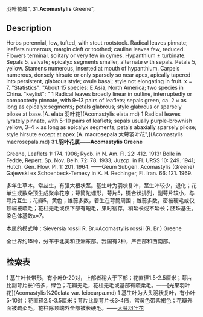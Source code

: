 羽叶花属",
31.**Acomastylis** Greene",

## Description
Herbs perennial, low, tufted, with stout rootstock. Radical leaves pinnate; leaflets numerous, margin cleft or toothed; cauline leaves few, reduced. Flowers terminal, solitary or very few in cymes. Hypanthium ± turbinate. Sepals 5, valvate; epicalyx segments smaller, alternate with sepals. Petals 5, yellow. Stamens numerous, inserted at mouth of hypanthium. Carpels numerous, densely hirsute or only sparsely so near apex, apically tapered into persistent, glabrous style; ovule basal; style not elongating in fruit. x = 7.
  "Statistics": "About 15 species: E Asia, North America; two species in China.
  "keylist": "
1 Radical leaves broadly linear in outline, interruptedly or compactedy pinnate, with 9–13 pairs of leaflets; sepals green, ca. 2 × as long as epicalyx segments; petals glabrous; style glabrous or sparsely pilose at base.[A. elata 羽叶花](Acomastylis elata.md)
1 Radical leaves lyrately pinnate, with 5–10 pairs of leaflets; sepals usually purple-brownish yellow, 3–4 ×  as long as epicalyx segments; petals abaxially sparsely pilose; style hirsute except at apex.[A. macrosepala 大萼羽叶花",](Acomastylis macrosepala.md)
**31.羽叶花属——Acomastylis Greene**

Greene, Leaflets 1: 174. 1906; Rydb. in N. Am. Fl. 22: 412. 1913: Bolle in Fedde, Repert. Sp. Nov. Beih. 72: 78. 1933; Juzcp. in Fl. URSS 10: 249. 1941; Hutch. Gen. Flow. Pl. 1: 201. 1964. ——Geum Subgen. Acomastylis (Greene) Gajewski ex Schoenbeck-Temesy in K. H. Rechinger, Fl. Iran. 66: 121. 1969.

多年生草本。常丛生，有强大根状茎。基生叶为羽状复叶，茎生叶较少，退化；花单生或数朵顶生成聚伞花序；萼筒陀螺形，萼片5，镊合状排列，副萼片较小，与萼片互生；花瓣5，黄色；雄蕊多数，着生在萼筒周围；雌蕊多数，密被硬毛或仅顶端被疏毛；花柱无毛或仅下部有短毛，果时宿存，稍延长或不延长；胚珠基生。染色体基数x=7。

本属的模式种：Sieversia rossii R. Br.=Acomastylis rossii (R. Br.) Greene

全世界约15种，分布于北美和亚洲东部。我国有2种，产西部和西南部。

## 检索表

1 基生叶长带形，有小叶9-20对，上部者稍大于下部；花直径1.5-2.5厘米；萼片比副萼片长1倍多，绿色；花瓣无毛，花柱无毛或基部有疏柔毛。——[光果羽叶花](Acomastylis%20elata var. leiocarpa.md)
1 基生叶为大头羽状复叶，有小叶5-10对；花直径2.5-3.5厘米；萼片比副萼片长3-4倍，常黄色带紫褐色；花瓣外面被疏柔毛，花柱除顶端外全部被长硬毛。——[大萼羽叶花](Acomastylis%20macrosepala.md)
